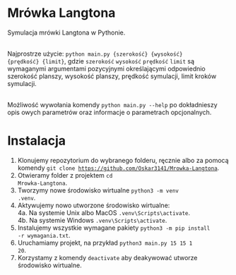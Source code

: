 # Mrówka Langtona
Symulacja mrówki Langtona w Pythonie.<br><br>

Najprostrze użycie: <code>python main.py {szerokość} {wysokość} {prędkość} {limit}</code>, gdzie <code>szerokość</code> <code>wysokość</code> <code>prędkość</code> <code>limit</code> są wymaganymi argumentami pozycyjnymi określającymi odpowiednio szerokość planszy, wysokość planszy, prędkość symulacji, limit kroków symulacji.<br><br>

Możliwość wywołania komendy <code>python main.py --help</code> po dokładnieszy opis owych parametrów oraz informacje o parametrach opcjonalnych.<br>
# Instalacja
1. Klonujemy repozytorium do wybranego folderu, ręcznie albo za pomocą komendy <code>git clone https://github.com/Oskar3141/Mrowka-Langtona</code>.<br>
2. Otwieramy folder z projektem <code>cd Mrowka-Langtona</code>.<br>
3. Tworzymy nowe środowisko wirtualne <code>python3 -m venv .venv</code>.<br>
4. Aktywujemy nowo utworzone środowisko wirtualne:<br>
  4a. Na systemie Unix albo MacOS <code>.venv\Scripts\activate</code>.<br>
  4b. Na systemie Windows <code>.venv\Scripts\activate</code>.<br>
5. Instalujemy wszystkie wymagane pakiety <code>python3 -m pip install -r wymagania.txt</code>.<br>
6. Uruchamiamy projekt, na przykład <code>python3 main.py 15 15 1 20</code>.<br>
7. Korzystamy z komendy <code>deactivate</code> aby deakywować utworze środowisko wirtualne.
